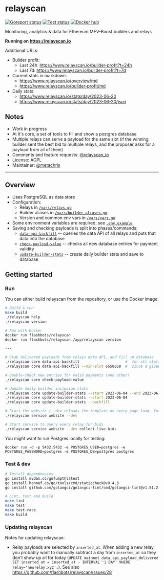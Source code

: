 # relayscan

[![Goreport status](https://goreportcard.com/badge/github.com/flashbots/relayscan)](https://goreportcard.com/report/github.com/flashbots/relayscan)
[![Test status](https://github.com/flashbots/relayscan/workflows/Checks/badge.svg)](https://github.com/flashbots/relayscan/actions?query=workflow%3A%22Checks%22)
[![Docker hub](https://badgen.net/docker/size/flashbots/relayscan?icon=docker&label=image)](https://hub.docker.com/r/flashbots/relayscan/tags)

Monitoring, analytics & data for Ethereum MEV-Boost builders and relays

**Running on https://relayscan.io**

Additional URLs:

- Builder profit:
  - Last 24h: https://www.relayscan.io/builder-profit?t=24h
  - Last 7d: https://www.relayscan.io/builder-profit?t=7d
- Current stats in markdown:
  - https://www.relayscan.io/overview/md
  - https://www.relayscan.io/builder-profit/md
- Daily stats:
  - https://www.relayscan.io/stats/day/2023-06-20
  - https://www.relayscan.io/stats/day/2023-06-20/json

## Notes

- Work in progress
- At it's core, a set of tools to fill and show a postgres database
- Multiple relays can serve a payload for the same slot (if the winning builder sent the best bid to multiple relays, and the proposer asks for a payload from all of them)
- Comments and feature requests: [@relayscan_io](https://twitter.com/relayscan_io)
- License: AGPL
- Maintainer: [@metachris](https://twitter.com/metachris)

---

## Overview

* Uses PostgreSQL as data store
* Configuration:
  * Relays in [`/vars/relays.go`](/vars/relays.go)
  * Builder aliases in [`/vars/builder_aliases.go`](/vars/builder_aliases.go)
  * Version and common env vars in [`/vars/vars.go`](/vars/vars.go)
* Some environment variables are required, see [`.env.example`](/.env.example)
* Saving and checking payloads is split into phases/commands:
  * [`data-api-backfill`](/cmd/core/data-api-backfill.go) -- queries the data API of all relays and puts that data into the database
  * [`check-payload-value`](/cmd/core/check-payload-value.go) -- checks all new database entries for payment validity
  * [`update-builder-stats`](/cmd/core/update-builder-stats.go) -- create daily builder stats and save to database


## Getting started

### Run

You can either build relayscan from the repository, or use the Docker image:

```bash
# Build & run
make build
./relayscan help
./relayscan version

# Run with Docker
docker run flashbots/relayscan
docker run flashbots/relayscan /app/relayscan version

---

# Grab delivered payloads from relays data API, and fill up database
./relayscan core data-api-backfill                     #  for all slots since the merge
./relayscan core data-api-backfill --min-slot 6658658  #  since a given slot (good for dev/testing)

# Double-check new entries for valid payments (and other)
./relayscan core check-payload-value

# Update daily builder inclusion stats
./relayscan core update-builder-stats --start 2023-06-04 --end 2023-06-06  # update daily stats for 2023-06-04 and 2023-06-05
./relayscan core update-builder-stats --start 2023-06-04                   # update daily stats for 2023-06-04 until today
./relayscan core update-builder-stats --backfill                           # update daily stats since last entry, until today

# Start the website (--dev reloads the template on every page load, for easier iteration)
./relayscan service website --dev

# Start service to query every relay for bids
./relayscan service website --dev collect-live-bids
```

You might want to run Postgres locally for testing:

```
docker run -d -p 5432:5432 -e POSTGRES_USER=postgres -e POSTGRES_PASSWORD=postgres -e POSTGRES_DB=postgres postgres
```

### Test & dev

```bash
# Install dependencies
go install mvdan.cc/gofumpt@latest
go install honnef.co/go/tools/cmd/staticcheck@v0.4.3
go install github.com/golangci/golangci-lint/cmd/golangci-lint@v1.51.2

# Lint, test and build
make lint
make test
make test-race
make build
```


### Updating relayscan

Notes for updating relayscan:

- Relay payloads are selected by `inserted_at`. When adding a new relay, you probably want to manually subtract a day from `inserted_at` so they don't show up all for today (`UPDATE mainnet_data_api_payload_delivered SET inserted_at = inserted_at - INTERVAL '1 DAY' WHERE relay='newrelay.xyz';`). See also https://github.com/flashbots/relayscan/issues/28
